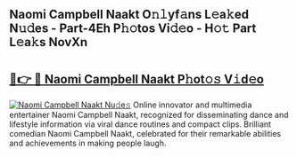 ## Naomi Campbell Naakt O𝚗𝚕yf𝚊ns L𝚎a𝚔ed N𝚞𝚍es - Part-4Eh P𝚑𝚘tos Vi𝚍𝚎o - H𝚘𝚝 Part L𝚎a𝚔s NovXn

# <h2><a href="http://kf2u76c.oniu.top/?m=Naomi+Campbell+Naakt">🔗👉 🔴 Naomi Campbell Naakt P𝚑ot𝚘𝚜 V𝚒d𝚎o</a></h2>

[![Naomi Campbell Naakt Nu𝚍e𝚜](https://i.imgur.com/0qMVB7G.gif)](http://kf2u76c.oniu.top/?m=Naomi+Campbell+Naakt)
Online innovator and multimedia entertainer Naomi Campbell Naakt, recognized for disseminating dance and lifestyle information via viral dance routines and compact clips. Brilliant comedian Naomi Campbell Naakt, celebrated for their remarkable abilities and achievements in making people laugh.  
